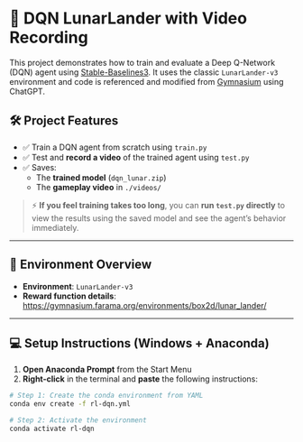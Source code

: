 # 🧠 DQN LunarLander with Video Recording

This project demonstrates how to train and evaluate a Deep Q-Network (DQN) agent using [Stable-Baselines3](https://stable-baselines3.readthedocs.io/en/master/). It uses the classic `LunarLander-v3` environment and code is referenced and modified from [Gymnasium](https://gymnasium.farama.org/environments/box2d/lunar_lander/) using ChatGPT.

## 🛠 Project Features

- ✅ Train a DQN agent from scratch using `train.py`
- ✅ Test and **record a video** of the trained agent using `test.py`
- ✅ Saves:
  - The **trained model** (`dqn_lunar.zip`)
  - The **gameplay video** in `./videos/`

> ⚡ **If you feel training takes too long**, you can **run `test.py` directly** to view the results using the saved model and see the agent’s behavior immediately.

---

## 🎯 Environment Overview

- **Environment**: `LunarLander-v3`
- **Reward function details**:  
  https://gymnasium.farama.org/environments/box2d/lunar_lander/

---

## 💻 Setup Instructions (Windows + Anaconda)

1. **Open Anaconda Prompt** from the Start Menu  
2. **Right-click** in the terminal and **paste** the following instructions:

```bash
# Step 1: Create the conda environment from YAML
conda env create -f rl-dqn.yml

# Step 2: Activate the environment
conda activate rl-dqn
